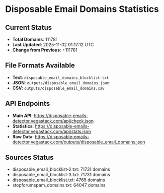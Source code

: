 # Disposable Email Domains Statistics

## Current Status
- **Total Domains**: 111781
- **Last Updated**: 2025-11-02 01:17:12 UTC
- **Change from Previous**: +111781

## File Formats Available
- **Text**: `disposable_email_domains_blocklist.txt`
- **JSON**: `outputs/disposable_email_domains.json`
- **CSV**: `outputs/disposable_email_domains.csv`

## API Endpoints
- **Main API**: https://disposable-emails-detector.vegastack.com/api/check.json
- **Statistics**: https://disposable-emails-detector.vegastack.com/api/stats.json
- **Raw Data**: https://disposable-emails-detector.vegastack.com/outputs/disposable_email_domains.json

## Sources Status
- disposable_email_blocklist-2.txt: 71731 domains
- disposable_email_blocklist-3.txt: 71731 domains
- disposable_email_blocklist.txt: 4765 domains
- stopforumspam_domains.txt: 64047 domains

